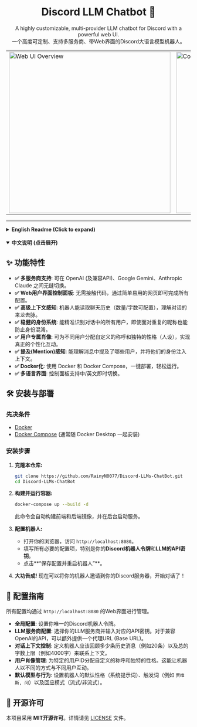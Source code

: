 <div align="center">
  <h1>Discord LLM Chatbot 🤖</h1>
  <p>
    A highly customizable, multi-provider LLM chatbot for Discord with a powerful web UI.
    <br />
    一个高度可定制、支持多服务商、带Web界面的Discord大语言模型机器人。
  </p>
  <table>
    <tr>
      <td>
        <img src="https://cdn.discordapp.com/attachments/1341259395396272180/1394873127774720121/image.png?ex=68786455&is=687712d5&hm=0d2976722cf2dff04e37ff70f13bf4a1701374c3bb670c553b45169bbd7a3150&" alt="Web UI Overview" width="440">
      </td>
      <td>
        <img src="https://cdn.discordapp.com/attachments/1341259395396272180/1394873127384780820/image.png?ex=68786455&is=687712d5&hm=da5929e5e35208ab422194cab6b4a51c9994ad40654a4d77854793bacd886232&" alt="Configuration Detail" width="440">
      </td>
    </tr>
  </table>
</div>
 
---
 
<details>
<summary><strong>English Readme (Click to expand)</strong></summary>

## ✨ Features

- **✅ Multi-Provider Support**: Seamlessly switch between OpenAI (and compatible APIs), Google Gemini, and Anthropic Claude.
- **✅ Web UI Control Panel**: Easy-to-use web interface to configure everything without touching code.
- **✅ Advanced Context Awareness**: Bot reads chat history (configurable limits) to understand conversations.
- **✅ Robust Identity System**: Accurately identifies all users in conversations, preventing identity confusion even with duplicate nicknames.
- **✅ User-Specific Portraits**: Assign custom nicknames and personality prompts to different users for personalized interactions.
- **✅ Mention Awareness**: Understands who is being mentioned in a message and injects their identity into the context.
- **✅ Dockerized**: Easy to set up and run with Docker and Docker Compose.
- **✅ Multilingual UI**: Switch between English and Chinese on the fly within the control panel.

## 🛠️ Setup & Installation

### Prerequisites

- [Docker](https://www.docker.com/get-started)
- [Docker Compose](https://docs.docker.com/compose/install/)

### Installation

1.  **Clone the repository:**
    ```sh
    git clone https://github.com/RainyN0077/Discord-LLMs-ChatBot.git
    cd Discord-LLMs-ChatBot
    ```

2.  **Build and run the containers:**
    ```sh
    docker-compose up --build -d
    ```

3.  **Configure the bot:**
    - Open your web browser and navigate to `http://localhost:8080`.
    - Fill in all the required configurations, especially your **Discord Bot Token** and **LLM API Key**.
    - Click **"Save Configuration & Restart Bot"**.

4.  **You're all set!** Invite your bot to your Discord server and start chatting!

## 🔧 Configuration Guide

All configurations are managed through the web UI at `http://localhost:8080`.

- **Global Configuration**: Set your unique Discord Bot Token.
- **LLM Provider**: Choose your LLM provider and enter the corresponding API Key. For OpenAI-compatible APIs, an optional Base URL can be provided.
- **Conversation Context Control**: Define how many past messages (e.g., 20) and the total character limit (e.g., 4000) the bot should read for context.
- **User Portraits**: Assign custom nicknames and unique personalities to specific user IDs. This allows the bot to interact with different users in different ways.
- **Default Behavior**: Set the bot's default personality (system prompt), trigger words (e.g., `jarvis, ask`), and response mode (Stream/Non-Stream).

## 📄 License

This project is licensed under the **MIT License**. See the [LICENSE](LICENSE) file for details.

</details>

<br>

<details open>
<summary><strong>中文说明 (点击展开)</strong></summary>

## ✨ 功能特性

- **✅ 多服务商支持**: 可在 OpenAI (及兼容API)、Google Gemini、Anthropic Claude 之间无缝切换。
- **✅ Web用户界面控制面板**: 无需接触代码，通过简单易用的网页即可完成所有配置。
- **✅ 高级上下文感知**: 机器人能读取聊天历史（数量/字数可配置），理解对话的来龙去脉。
- **✅ 稳健的身份系统**: 能精准识别对话中的所有用户，即使面对重复的昵称也能防止身份混淆。
- **✅ 用户专属肖像**: 可为不同用户分配自定义的称呼和独特的性格（人设），实现真正的个性化互动。
- **✅ 提及(Mention)感知**: 能理解消息中提及了哪些用户，并将他们的身份注入上下文。
- **✅ Docker化**: 使用 Docker 和 Docker Compose，一键部署，轻松运行。
- **✅ 多语言界面**: 控制面板支持中/英文即时切换。

## 🛠️ 安装与部署

### 先决条件

- [Docker](https://www.docker.com/get-started)
- [Docker Compose](https://docs.docker.com/compose/install/) (通常随 Docker Desktop 一起安装)

### 安装步骤

1.  **克隆本仓库:**
    ```sh
    git clone https://github.com/RainyN0077/Discord-LLMs-ChatBot.git
    cd Discord-LLMs-ChatBot
    ```

2.  **构建并运行容器:**
    ```sh
    docker-compose up --build -d
    ```
    此命令会自动构建前端和后端镜像，并在后台启动服务。

3.  **配置机器人:**
    - 打开你的浏览器，访问 `http://localhost:8080`。
    - 填写所有必要的配置项，特别是你的**Discord机器人令牌**和**LLM的API密钥**。
    - 点击**“保存配置并重启机器人”**。

4.  **大功告成!** 现在可以将你的机器人邀请到你的Discord服务器，开始对话了！

## 🔧 配置指南

所有配置均通过 `http://localhost:8080` 的Web界面进行管理。

- **全局配置**: 设置你唯一的Discord机器人令牌。
- **LLM服务商配置**: 选择你的LLM服务商并输入对应的API密钥。对于兼容OpenAI的API，可以额外提供一个代理URL (Base URL)。
- **对话上下文控制**: 定义机器人应该回顾多少条历史消息（例如20条）以及总的字数上限（例如4000字）来联系上下文。
- **用户肖像管理**: 为特定的用户ID分配自定义的称呼和独特的性格。这能让机器人以不同的方式与不同用户互动。
- **默认模型与行为**: 设置机器人的默认性格（系统提示词）、触发词（例如 `贾维斯, 问`）以及回应模式（流式/非流式）。

## 📄 开源许可

本项目采用 **MIT开源许可**。详情请见 [LICENSE](LICENSE) 文件。

</details>